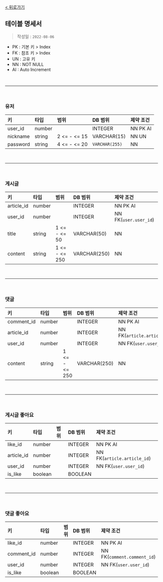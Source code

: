[< 뒤로가기](./%ED%85%8C%EC%9D%B4%EB%B8%94.md)

## 테이블 명세서

> 작성일 : `2022-08-06`

- PK : 기본 키 > Index
- FK : 참조 키 > Index
- UN : 고유 키
- NN : NOT NULL
- AI : Auto Increment

<br><hr><br>

### 유저

| 키        | 타입       | 범위          | DB 범위       | 제약 조건 |
| :-------- | :-------- | :------------ | :------------ | :------- |
| user_id   | number    |               | INTEGER       | NN PK  AI |
| nickname  | string    | 2 <= - <= 15  | VARCHAR(15)   | NN UN     |
| password  | string    | 4 <= - <= 20  | `VARCHAR(255)` | NN       |

<br><hr><br>

### 게시글

| 키        | 타입       | 범위          | DB 범위       | 제약 조건 |
| :-------- | :-------- | :------------ | :------------ | :------- |
| article_id | number   |               | INTEGER       | NN PK AI |
| user_id    | number   |               | INTEGER       | NN FK(`user.user_id`) |
| title      | string   | 1 <= - <= 50  | VARCHAR(50)   | NN       |
| content    | string   | 1 <= - <= 250 | VARCHAR(250)  | NN       |

<br><hr><br>

### 댓글

| 키        | 타입       | 범위          | DB 범위       | 제약 조건 |
| :-------- | :-------- | :------------ | :------------ | :------- |
| comment_id | number   |               | INTEGER       | NN PK AI |
| article_id | number   |               | INTEGER       | NN FK(`article.article_id`)  |
| user_id    | number   |               | INTEGER       | NN FK(`user.user_id`) |
| content    | string   | 1 <= - <= 250 | VARCHAR(250)  | NN       |

<br><hr><br>

### 게시글 좋아요

| 키        | 타입       | 범위          | DB 범위       | 제약 조건  |
| :-------- | :-------- | :------------ | :------------ | :-------- |
| like_id   | number    |               | INTEGER       | NN PK AI  |
| article_id | number   |               | INTEGER       | NN FK(`article.article_id`) |
| user_id    | number   |               | INTEGER       | NN FK(`user.user_id`) |
| is_like    | boolean  |               | BOOLEAN       |                       |

<br><hr><br>

### 댓글 좋아요

| 키        | 타입       | 범위          | DB 범위       | 제약 조건  |
| :-------- | :-------- | :------------ | :------------ | :-------- |
| like_id   | number    |               | INTEGER       | NN PK AI  |
| comment_id | number   |               | INTEGER       | NN FK(`comment.comment_id`) |
| user_id    | number   |               | INTEGER       | NN FK(`user.user_id`) |
| is_like    | boolean  |               | BOOLEAN       |                       |